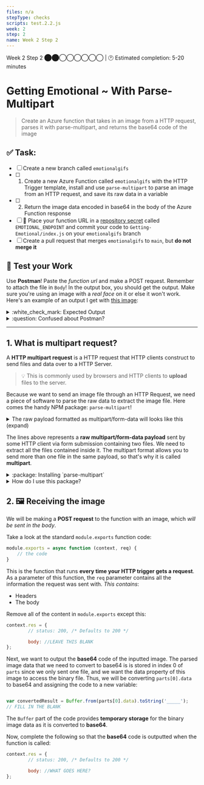 ```yaml
---
files: n/a
stepType: checks
scripts: test.2.2.js
week: 2
step: 2
name: Week 2 Step 2
---
```


Week 2 Step 2 ⬤⬤◯◯◯◯◯◯ | 🕐 Estimated completion: 5-20 minutes

# Getting Emotional ~ With Parse-Multipart
> Create an Azure function that takes in an image from a HTTP request, parses it with parse-multipart, and returns the base64 code of the image

## ✅ Task:
- [ ] Create a new branch called `emotionalgifs`
- [ ] 1. Create a new Azure Function called `emotionalgifs` with the HTTP Trigger template, install and use `parse-multipart` to parse an image from an HTTP request, and save its raw data in a variable
- [ ] 2. Return the image data encoded in base64 in the body of the Azure Function response
- [ ] 🚀 Place your function URL in a [repository secret](https://docs.github.com/en/actions/reference/encrypted-secrets#creating-encrypted-secrets-for-a-repository) called `EMOTIONAL_ENDPOINT` and commit your code to `Getting-Emotional/index.js` on your `emotionalgifs` branch
- [ ] Create a pull request that merges `emotionalgifs` to `main`, but **do not merge it**

## 🚧 Test your Work
Use **Postman**! Paste the *function url* and make a POST request. Remember to attach the file in `Body`! In the output box, you should get the output. Make sure you're using an image with a *real face* on it or else it won't work. Here's an example of an output I get with [this image](https://user-images.githubusercontent.com/69332964/98884689-91687580-245e-11eb-98d7-6461ac79e02a.jpg):

<details>
<summary>:white_check_mark: Expected Output </summary>

The output should be the base64 code of the inputted image, like this:
  
```base64
/9j/4AAQSkZJRgABAQAAAQABAAD/2wBDAAEBAQEBAQEBAQEBAQEBAQEBAQEBAQEBAQEBAQEBAQEBAQEBAQIC...
```
</details>

<details>
<summary>:question: Confused about Postman? </summary>

* Navigate back to the Postman app and change GET to POST
![Untitled_ Nov 11, 2020 6_24 PM](https://user-images.githubusercontent.com/69332964/98876201-c3bca780-244b-11eb-9b94-8d3cecc80115.gif)

* Copy your function's url from the Azure Function App portal like this:
![httptrigger - Microsoft Azure](https://user-images.githubusercontent.com/69332964/98876502-6f65f780-244c-11eb-832b-a25888b980da.gif)

* Use the function url and any image you want to send the POST request. Remember to attach the file in Body!
![Untitled_ Nov 11, 2020 6_40 PM](https://user-images.githubusercontent.com/69332964/98876997-780afd80-244d-11eb-87fc-13822d909f2f.gif)
</details>

---

## 1. What is multipart request?
A **HTTP multipart request** is a HTTP request that HTTP clients construct to send files and data over to a HTTP Server. 

> 💡 This is commonly used by browsers and HTTP clients to **upload** files to the server.

Because we want to send an image file through an HTTP Request, we need a piece of software to parse the raw data to extract the image file. Here comes the handy NPM package: `parse-multipart`!

<details>
<summary>
The raw payload formatted as multipart/form-data will looks like this (expand)
</summary>

```
------WebKitFormBoundaryDtbT5UpPj83kllfw
Content-Disposition: form-data; name="uploads[]"; filename="somebinary.dat"
Content-Type: application/octet-stream

some binary data...maybe the bits of a image..
------WebKitFormBoundaryDtbT5UpPj83kllfw
Content-Disposition: form-data; name="uploads[]"; filename="sometext.txt"
Content-Type: text/plain

hello how are you
------WebKitFormBoundaryDtbT5UpPj83kllfw--
```

</details>

The lines above represents a **raw multipart/form-data payload** sent by some HTTP client via form submission containing two files. We need to extract all the files contained inside it. The multipart format allows you to send more than one file in the same payload, so that's why it is called **multipart**.

<details>
  <summary>:package: Installing `parse-multipart` </summary>
  
  Before you can install `parse-multipart`, you need to enter `npm init -y` into the console. This command allows us to set up a new npm package: <br><br>
<img width="339" alt="Screen Shot 2021-05-30 at 7 11 28 PM" src="https://user-images.githubusercontent.com/70852990/120123083-e067c500-c17a-11eb-8d14-385dd0e7579c.png">

[Open up a terminal in VSCode](https://code.visualstudio.com/docs/editor/integrated-terminal) inside your function's directory, type `npm install parse-multipart`, and press enter.

> :bulb: Forgot how to navigate a terminal? [Check this out.](https://computers.tutsplus.com/tutorials/navigating-the-terminal-a-gentle-introduction--mac-3855)

**Note:** the text outputted by the console does not mean there was an error! The npm package has successfully been installed.

</details>

<details>
<summary>How do I use this package?</summary>
</br>

First, we need to declare the variable `multipart` outside of the async function so that we can access the NPM package:

```js

var multipart = require('parse-multipart');

```

Notice that `multipart.Parse(body, boundary)` requires two arguments, as it has two parameters. I've already gotten the boundary for you – just like the documentation example, our boundary is a string in the format `"----WebKitFormBoundary(random characters here)"`.

In the `multipart.Parse()` call, you need to figure out what the body parameter should be.

> :bulb: **Hint:** It should be the request body. Think about the template HTTP Trigger Azure function. How did we access the body in there?

```js

// here's your boundary:
var boundary = multipart.getBoundary(req.headers['content-type']);
  
// TODO: assign the body variable the correct value
var body = '<WHAT GOES HERE?>'

// parse the body
var parts = multipart.Parse(body, boundary);
```
</details>

## 2. 🖼️ Receiving the image
We will be making a **POST request** to the function with an image, which *will be sent in the body*.

Take a look at the standard `module.exports` function code:

```js
module.exports = async function (context, req) {
    // the code
}
```

This is the function that runs **every time your HTTP trigger gets a request**. As a parameter of this function, the `req` parameter contains all the information the request was sent with. *This contains*:
* Headers
* The body

Remove all of the content in `module.exports` except this:

```js
context.res = {
        // status: 200, /* Defaults to 200 */

        body: //LEAVE THIS BLANK
};
```

Next, we want to output the **base64** code of the inputted image. The parsed image data that we need to convert to base64 is is stored in index 0 of `parts` since we only sent one file, and we want the data property of this image to access the binary file. Thus, we will be converting `parts[0].data` to base64 and assigning the code to a new variable:

```js

var convertedResult = Buffer.from(parts[0].data).toString('_____');
// FILL IN THE BLANK

```
The `Buffer` part of the code provides **temporary storage** for the binary image data as it is converted to **base64**.

Now, complete the following so that the **base64** code is outputted when the function is called:

```js
context.res = {
        // status: 200, /* Defaults to 200 */

        body: //WHAT GOES HERE?
};
```
<br>
</details>